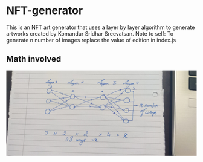 # NFT-generator

This is an NFT art generator that uses a layer by layer algorithm to generate artworks created by Komandur Sridhar Sreevatsan. 
Note to self: To generate n number of images replace the value of edition in index.js

## Math involved

![](2022-02-08-06-13-11.png)

